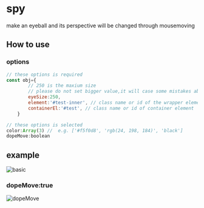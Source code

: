 # spy
make an eyeball and its perspective will be changed through mousemoving
## How to use
### options
```javascript
// these options is required
const obj={
        // 250 is the maxium size
        // please do not set bigger value,it will case some mistakes about its style.
        eyeSize:250, 
        element:'#test-inner', // class name or id of the wrapper element
        containerEl:'#test', // class name or id of container element
    }
```

```javascript
// these options is selected
color:Array(3) //  e.g. ['#f5f0d8', 'rgb(24, 198, 184)', 'black']
dopeMove:boolean
```
## example
![basic](https://github.com/mytac/spy/blob/develop/static/img/basic.gif)

### dopeMove:true
![dopeMove](https://github.com/mytac/spy/blob/develop/static/img/dopMove.gif?raw=true)
